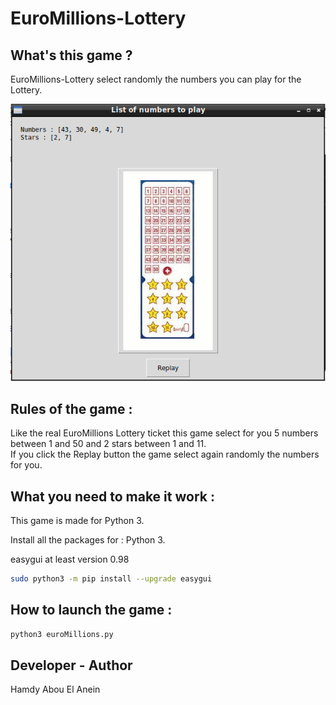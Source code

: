 # EuroMillions-Lottery

## What's this game ?

EuroMillions-Lottery select randomly the numbers you can play for the Lottery.


![Screenshot](screenshot.png)


## Rules of the game :

Like the real EuroMillions Lottery ticket this game select for you 5 numbers between 1 and 50 and 2 stars between 1 and 11.  
If you click the Replay button the game select again randomly the numbers for you.

## What you need to make it work :

This game is made for Python 3.  

Install all the packages for : Python 3.  

easygui at least version 0.98  

```sh
sudo python3 -m pip install --upgrade easygui  
```  

## How to launch the game :

```sh
python3 euroMillions.py
```


## Developer - Author

Hamdy Abou El Anein

